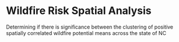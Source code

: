 # Wildfire Risk Spatial Analysis

Determining if there is significance between the clustering of positive spatially correlated wildfire potential means across the state of NC
